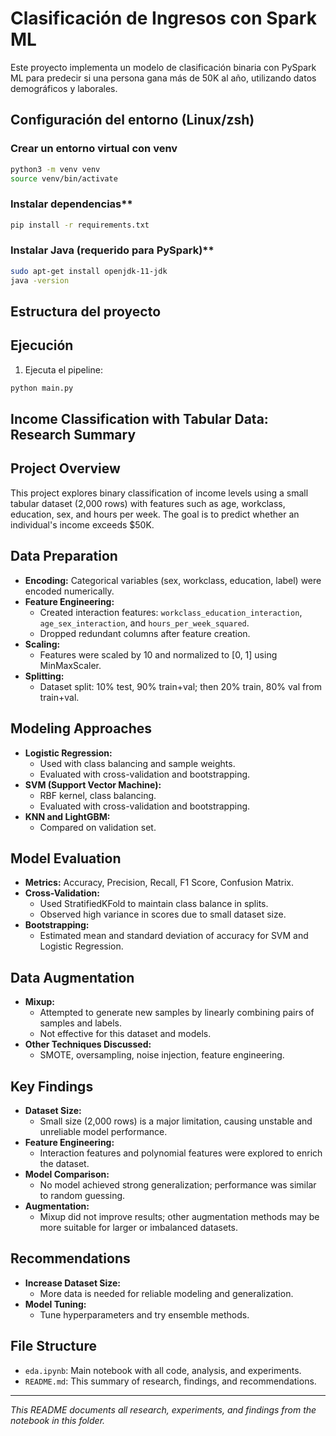 # Clasificación de Ingresos con Spark ML

Este proyecto implementa un modelo de clasificación binaria con PySpark ML para predecir si una persona gana más de 50K al año, utilizando datos demográficos y laborales.

## Configuración del entorno (Linux/zsh)

### Crear un entorno virtual con venv

```zsh
python3 -m venv venv
source venv/bin/activate
```

### Instalar dependencias**

```zsh
pip install -r requirements.txt
```

### Instalar Java (requerido para PySpark)**

```zsh
sudo apt-get install openjdk-11-jdk
java -version
```

## Estructura del proyecto


## Ejecución

1. Ejecuta el pipeline:

```zsh
python main.py
```
## Income Classification with Tabular Data: Research Summary

## Project Overview
This project explores binary classification of income levels using a small tabular dataset (2,000 rows) with features such as age, workclass, education, sex, and hours per week. The goal is to predict whether an individual's income exceeds $50K.

## Data Preparation
- **Encoding:** Categorical variables (sex, workclass, education, label) were encoded numerically.
- **Feature Engineering:**
	- Created interaction features: `workclass_education_interaction`, `age_sex_interaction`, and `hours_per_week_squared`.
	- Dropped redundant columns after feature creation.
- **Scaling:**
	- Features were scaled by 10 and normalized to [0, 1] using MinMaxScaler.
- **Splitting:**
	- Dataset split: 10% test, 90% train+val; then 20% train, 80% val from train+val.

## Modeling Approaches
- **Logistic Regression:**
	- Used with class balancing and sample weights.
	- Evaluated with cross-validation and bootstrapping.
- **SVM (Support Vector Machine):**
	- RBF kernel, class balancing.
	- Evaluated with cross-validation and bootstrapping.
- **KNN and LightGBM:**
	- Compared on validation set.

## Model Evaluation
- **Metrics:** Accuracy, Precision, Recall, F1 Score, Confusion Matrix.
- **Cross-Validation:**
	- Used StratifiedKFold to maintain class balance in splits.
	- Observed high variance in scores due to small dataset size.
- **Bootstrapping:**
	- Estimated mean and standard deviation of accuracy for SVM and Logistic Regression.

## Data Augmentation
- **Mixup:**
	- Attempted to generate new samples by linearly combining pairs of samples and labels.
	- Not effective for this dataset and models.
- **Other Techniques Discussed:**
	- SMOTE, oversampling, noise injection, feature engineering.

## Key Findings
- **Dataset Size:**
	- Small size (2,000 rows) is a major limitation, causing unstable and unreliable model performance.
- **Feature Engineering:**
	- Interaction features and polynomial features were explored to enrich the dataset.
- **Model Comparison:**
	- No model achieved strong generalization; performance was similar to random guessing.
- **Augmentation:**
	- Mixup did not improve results; other augmentation methods may be more suitable for larger or imbalanced datasets.

## Recommendations
- **Increase Dataset Size:**
	- More data is needed for reliable modeling and generalization.
- **Model Tuning:**
	- Tune hyperparameters and try ensemble methods.

## File Structure
- `eda.ipynb`: Main notebook with all code, analysis, and experiments.
- `README.md`: This summary of research, findings, and recommendations.

---
*This README documents all research, experiments, and findings from the notebook in this folder.*
